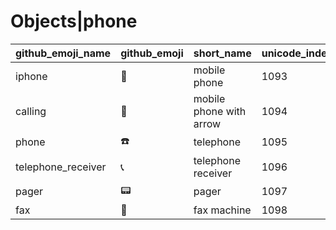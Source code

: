 # Objects|phone

|github_emoji_name|github_emoji|short_name|unicode_index|
|---|---|---|---|
|iphone|:iphone:|mobile phone|1093|
|calling|:calling:|mobile phone with arrow|1094|
|phone|:phone:|telephone|1095|
|telephone_receiver|:telephone_receiver:|telephone receiver|1096|
|pager|:pager:|pager|1097|
|fax|:fax:|fax machine|1098|
